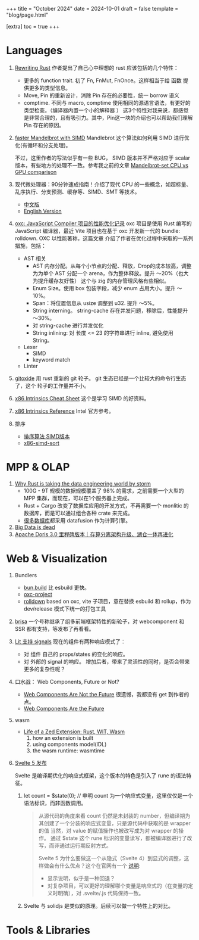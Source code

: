 +++
title = "October 2024"
date = 2024-10-01
draft = false
template = "blog/page.html"

[extra]
toc = true
+++

# Languages
1. [Rewriting Rust](https://josephg.com/blog/rewriting-rust/) 
   作者提出了自己心中理想的 rust 应该包括的几个特性：
   - 更多的 function trait. 初了 Fn, FnMut, FnOnce。这样相当于给 函数 提供更多的类型信息。
   - Move, Pin 的重新设计，消除 Pin 存在的必要性，统一 borrow 语义
   - comptime. 不同与 macro, comptime 使用相同的源语言语法，有更好的类型检查。（编译器内置一个小的解释器 ）
   这3个特性对我来说，都感觉是非常合理的，且有吸引力。其中，Pin这一块的介绍也可以帮助我们理解 Pin 存在的原因。

2. [faster Mandelbrot with SIMD](https://pythonspeed.com/articles/optimizing-with-simd/)
   Mandlebrot 这个算法如何利用 SIMD 进行优化(有循环和分支处理)。
   
   不过，这里作者的写法似乎有一些 BUG， SIMD 版本并不严格对应于 scalar 版本，有些地方的处理不一致。参考我之前的文章 
   [Mandelbrot-set CPU vs GPU comparison](@/blog/2024-08-17-mandelbrot-gpu.md)

3. 现代微处理器：90分钟速成指南！介绍了现代 CPU 的一些概念，如超标量、乱序执行、分支预测、缓存等、SIMD、SMT 等技术。
   - [中文版](https://zhuanlan.zhihu.com/p/645343994)
   - [English Version](https://www.lighterra.com/papers/modernmicroprocessors/)

4. [oxc: JavaScript Compiler 项目的性能优化记录](https://oxc.rs/docs/learn/performance.html)
   oxc 项目是使用 Rust 编写的 JavaScript 编译器，最近 Vite 项目也在基于 oxc 开发新一代的 bundle: rolldown. OXC 以性能著称，这篇文章
   介绍了作者在优化过程中采取的一系列措施，包括：
   - AST 相关
     - AST 内存分配。从每个小节点的分配、释放，Drop的成本较高，调整为为单个 AST 分配一个 arena，作为整体释放。提升 ～20%（也大为提升缓存友好性）
       这个与 zig 的内存管理风格有些相似。
     - Enum Size。使用 box 包装字段，减少 enum 占用大小。提升 ～10%。
     - Span：将位置信息从 usize 调整到 u32. 提升 ～5%。
     - String interning。 string-cache 存在并发问题，移除后，性能提升 ～30%。
     - 对 string-cache 进行并发优化
     - String inlining: 对 长度 <= 23 的字符串进行 inline, 避免使用 String。
   - Lexer
     - SIMD 
     - keyword match
   - Linter

5. [gitoxide](https://github.com/Byron/gitoxide/tree/main) 用 rust 重新的 git 轮子。 git 生态已经是一个比较大的命令行生态了，这个
   轮子的工作量并不小。
6. [x86 Intrinsics Cheat Sheet](https://db.in.tum.de/~finis/x86%20intrinsics%20cheat%20sheet%20v1.0.pdf) 这个是学习 SIMD 的好资料。
7. [x86 Intrinsics Reference](https://www.intel.com/content/www/us/en/docs/intrinsics-guide/index.html#) Intel 官方参考。
8. 排序
   - [排序算法 SIMD版本](https://www.vldb.org/pvldb/vol8/p1274-inoue.pdf)
   - [x86-simd-sort](https://github.com/intel/x86-simd-sort)


# MPP & OLAP
1. [Why Rust is taking the data engineering world by storm](https://kerkour.com/rust-data-engineering)
   - 100G - 9T 规模的数据规模覆盖了 98% 的需求，之前需要一个大型的 MPP 集群，而现在，可以在1个服务器上完成。
   - Rust + Cargo 改变了数据库应用的开发方式，不再需要一个 monlitic 的数据库，而是可以通过组合各种 crate 来完成。
   - [很多数据库](https://datafusion.apache.org/user-guide/introduction.html#known-users)都采用 datafusion 作为计算引擎。
2. [Big Data is dead](https://motherduck.com/blog/big-data-is-dead/)
3. [Apache Doris 3.0 里程碑版本｜存算分离架构升级、湖仓一体再进化](https://www.oschina.net/news/316422/apache-doris-3-0-released)

# Web & Visualization
1. Bundlers
   - [bun.build](https://bun.sh/docs/bundler) 比 esbuild 更快。
   - [oxc-project](https://oxc-project.github.io)
   - [rolldown](https://rolldown.rs) based on oxc, vite 子项目，意在替换 esbuild 和 rollup，作为 dev/release 模式下统一的打包工具
2. [brisa](https://brisa.build) 一个号称继承了组多前端框架特性的新轮子，对 webcomponent 和 SSR 都有支持，等发布了再看看。
3. [Lit 支持 signals](https://lit.dev/blog/2024-10-08-signals/) 
   现在的组件有两种响应模式了：
   - 对 组件 自己的 props/states 的变化的响应。
   - 对 外部的 signal 的响应。
   增加后者，带来了灵活性的同时，是否会带来更多的复杂性呢？
4. 口水战： Web Components, Future or Not?
    - [Web Components Are Not the Future](https://dev.to/ryansolid/web-components-are-not-the-future-48bh)
      很遗憾，我都没有 get 到作者的点。
    - [Web Components Are the Future](https://medium.com/@treeder/web-components-are-the-future-f0f9f0022686)
5. wasm
    - [Life of a Zed Extension: Rust, WIT, Wasm](https://zed.dev/blog/zed-decoded-extensions)
      1. how an extension is built
      2. using components model(IDL)
      3. the wasm runtime: wasmtime
6. [Svelte 5 发布](https://svelte.dev/blog/svelte-5-is-alive)

   Svelte 是编译期优化的响应式框架，这个版本的特色是引入了 rune 的语法特征。
   1. let count = $state(0);   // 申明 count 为一个响应式变量，这里仅仅是一个语法标识，而非函数调用。
      > 从源代码的角度来看 count 仍然是未封装的 number，但编译期为其创建了一个分装的响应式变量，只是源代码中获取的是 wrapper 的值
      > 当然，对 value 的赋值操作也被改写成为对 wrapper 的操作。
      > 通过 $state 这个 rune 标识的变量读写，都被编译器进行了改写，而非通过运行期反射方式。
      >
      > Svelte 5 为什么要做这一个从隐式（Svelte 4）到显式的调整，这样做会有什么优点？这个在官网有一个 [说明](https://svelte.dev/blog/runes):
      > - 显示说明，似乎是一种回退？
      > - 对复杂项目，可以更好的理解哪个变量是响应式的（在变量的定义时明确），对 .svelte/.js 代码保持一致。
   2. Svelte 与 solidjs 是类似的原理。后续可以做一个特性上的对比。
   


# Tools & Libraries